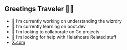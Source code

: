 ## Greetings Traveler 🧙‍♂️ 


- 🔭 I’m currently working on understanding the wizrdry
- 🌱 I’m currently learning on boot.dev
- 👯 I’m looking to collaborate on Go projects 
- 🤔 I’m looking for help with Helathcare Related stuff 
- [X.com](www.x.com/m0tarkus)
